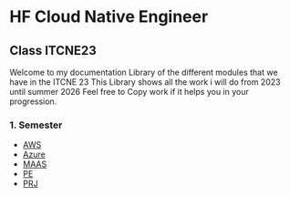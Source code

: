 # HF Cloud Native Engineer

## Class ITCNE23
Welcome to my documentation Library of the different modules that we have in the ITCNE 23
This Library shows all the work i will do from 2023 until summer 2026
Feel free to Copy work if it helps you in your progression.

### 1. Semester
-   [AWS](https://github.com/Bazzako/ITCNE23/tree/main/AWS)
-   [Azure](https://github.com/Bazzako/ITCNE23/tree/main/Azure)
-   [MAAS](https://github.com/Bazzako/ITCNE23/tree/main/Azure)
-   [PE](https://github.com/Bazzako/ITCNE23/tree/main/Azure)
-   [PRJ](https://github.com/Bazzako/ITCNE23/tree/main/PRJ)